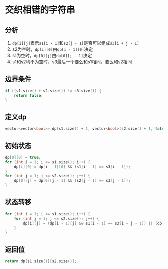 # 交织相错的字符串

## 分析

1. `dp[i][j]`表示`s1[i - 1]`和`s2[j - 1]`是否可以组成`s3[i + j - 1]`
2. s2为空时，`dp[i][0]`由`dp[i - 1][0]`决定
3. s1为空时，`dp[0][j]`由`dp[0][j - 1]`决定
4. s1和s2均不为空时，s3最后一个要么和s1相同，要么和s2相同

## 边界条件

```cpp
if ((s1.size() + s2.size()) != s3.size()) {
    return false;
}
```

## 定义dp

```cpp
vector<vector<bool>> dp(s1.size() + 1, vector<bool>(s2.size() + 1, false));
```

## 初始状态

```cpp
dp[0][0] = true;
for (int i = 1; i <= s1.size(); i++) {
    dp[i][0] = dp[i - 1][0] && (s1[i - 1] == s3[i - 1]);
}
for (int j = 1; j <= s2.size(); j++) {
    dp[0][j] = dp[0][j - 1] && (s2[j - 1] == s3[j - 1]);
}
```

## 状态转移

```cpp
for (int i = 1; i <= s1.size(); i++) {
    for (int j = 1; j <= s2.size(); j++) {
        dp[i][j] = (dp[i - 1][j] && s1[i - 1] == s3[i + j - 1]) || (dp[i][j - 1] && s2[j - 1] == s3[i + j - 1]);
    }
}
```

## 返回值

```cpp
return dp[s1.size()][s2.size()];
```

